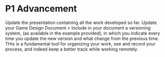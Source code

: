 # P1 Advancement

Update the presentation containing all the work developed so far.
Update your Game Design Document >
Include in your document a versioning system, (as available in the example provided), in which you indicate every time you update the new version and what change from the previous time.
THis is a fundamental tool for organizing your work, see and record your process, and indeed keep a better track while working remotely.
